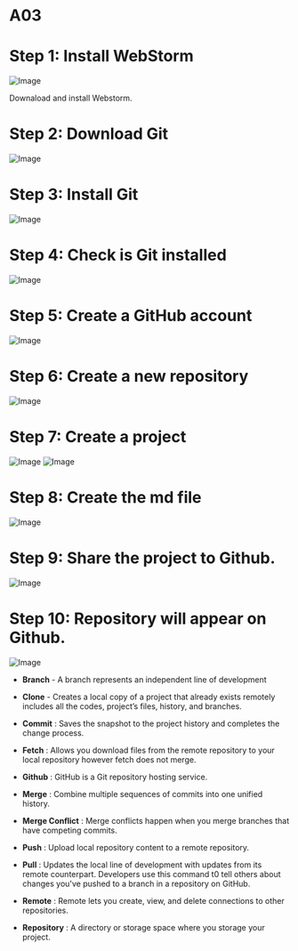 # A03

# Step 1: Install WebStorm 

![Image](https://github.com/bt2626/A03/blob/master/webstrom.jpg)

Downaload and install Webstorm.

# Step 2: Download Git

![Image](https://github.com/bt2626/A03/blob/master/git.jpg)

# Step 3: Install Git

![Image](https://github.com/bt2626/A03/blob/master/install%20page.jpg)

# Step 4: Check is Git installed 

![Image](https://github.com/bt2626/A03/blob/master/terminal.jpg)

# Step 5: Create a GitHub account

![Image](https://github.com/bt2626/A03/blob/master/create%20acc.jpg)

# Step 6: Create a new repository

![Image](https://github.com/bt2626/A03/blob/master/repository.jpg)

# Step 7: Create a project

![Image](https://github.com/bt2626/A03/blob/master/Welcome%20page.jpg)
![Image](https://github.com/bt2626/A03/blob/master/project.jpg)

# Step 8: Create the md file

![Image](https://github.com/bt2626/A03/blob/master/create%20md.jpg)

# Step 9: Share the project to Github.

![Image](https://github.com/bt2626/A03/blob/master/github.jpg)

# Step 10: Repository will appear on Github.

![Image](https://github.com/bt2626/A03/blob/master/github%20rep.jpg)








* **Branch**  - A branch represents an independent line of development

* **Clone** -  Creates a local copy of a project that already exists remotely includes all the codes, project’s files, history, and branches.

* **Commit** :  Saves the snapshot to the project history and completes the change process.

* **Fetch** :  Allows you download files from the remote repository to your local repository however fetch does not merge.

* **Github** : GitHub is a Git repository hosting service.

* **Merge** : Combine multiple sequences of commits into one unified history. 

* **Merge Conflict** :  Merge conflicts happen when you merge branches that have competing commits.

* **Push** : Upload local repository content to a remote repository. 

* **Pull** :  Updates the local line of development with updates from its remote counterpart. Developers use this command t0 tell others about changes you've pushed to a branch in a repository on GitHub.

* **Remote** : Remote lets you create, view, and delete connections to other repositories.

* **Repository** :  A directory or storage space where you storage your project.
